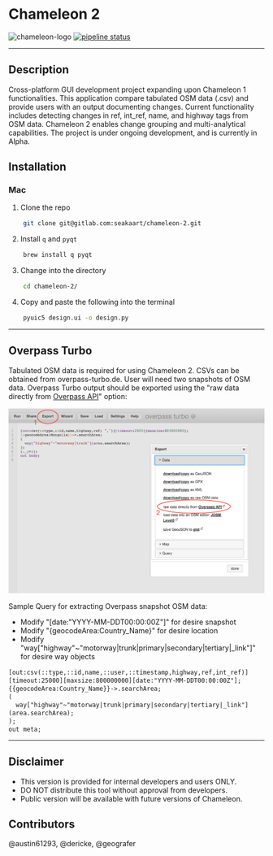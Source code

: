 # Chameleon 2
![chameleon-logo](./chameleonbeta.icns)
[![pipeline status](https://gitlab.com/seakaart/chameleon-2/badges/master/pipeline.svg)](https://gitlab.com/seakaart/chameleon-2/commits/master)

- - -

## Description

Cross-platform GUI development project expanding upon Chameleon 1 functionalities. This application compare tabulated OSM data (.csv) and provide users with an output documenting changes. Current functionality includes detecting changes in ref, int_ref, name, and highway tags from OSM data. Chameleon 2 enables change grouping and multi-analytical capabilities. The project is under ongoing development, and is currently in Alpha.

## Installation

### Mac

1. Clone the repo

```bash
	git clone git@gitlab.com:seakaart/chameleon-2.git
```
2. Install `q` and `pyqt`
	
```bash 
	brew install q pyqt
```

3. Change into the directory

```bash 
	cd chameleon-2/
```

4. Copy and paste the following into the terminal

```bash
 	pyuic5 design.ui -o design.py
```

- - -

## Overpass Turbo

Tabulated OSM data is required for using Chameleon 2. CSVs can be obtained from overpass-turbo.de. User will need two snapshots of OSM data. Overpass Turbo output should be exported using the "raw data directly from <u>Overpass API</u>" option:

![direct-download](./direct-download.png)

 Sample Query for extracting Overpass snapshot OSM data:
 - Modify "[date:"YYYY-MM-DDT00:00:00Z"]" for desire snapshot
 - Modify "{geocodeArea:Country_Name}" for desire location
 - Modify "way["highway"~"motorway|trunk|primary|secondary|tertiary|_link"]" for desire way objects

```
[out:csv(::type,::id,name,::user,::timestamp,highway,ref,int_ref)][timeout:25000][maxsize:800000000][date:"YYYY-MM-DDT00:00:00Z"];
{{geocodeArea:Country_Name}}->.searchArea;
(
  way["highway"~"motorway|trunk|primary|secondary|tertiary|_link"](area.searchArea);
);
out meta;
```
- - -

## Disclaimer
- This version is provided for internal developers and users ONLY.
- DO NOT distribute this tool without approval from developers.
- Public version will be available with future versions of Chameleon.

## Contributors
@austin61293, @dericke, @geografer